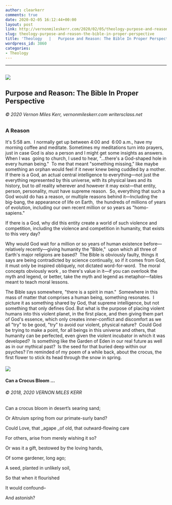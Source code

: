 ```yaml
---
author: clearkerr
comments: true
date: 2020-02-05 16:12:44+00:00
layout: post
link: http://vernonmileskerr.com/2020/02/05/theology-purpose-and-reason-the-bible-in-proper-perspective/
slug: theology-purpose-and-reason-the-bible-in-proper-perspective
title: 'Theology   |   Purpose and Reason: The Bible In Proper Perspective'
wordpress_id: 3860
categories:
- Theology
---
```


* * *





## [![](https://vernonmileskerr.files.wordpress.com/2020/02/screen-shot-2020-02-05-at-8.23.09-am.png?w=300)](https://vernonmileskerr.files.wordpress.com/2020/02/screen-shot-2020-02-05-at-8.23.09-am.png)




## Purpose and Reason: The Bible In Proper Perspective




###### © 2020 Vernon Miles Kerr, vernonmileskerr.com writersclass.net




### A Reason


It's 5:58 am.  I normally get up between 4:00 and  6:00 a.m., have my morning coffee and meditate. Sometimes my meditations turn into prayers, just in case God is also a person and I might get some insights as answers. When I was  going to church, I used to hear, "...there's a God-shaped hole in every human being."  To me that meant "something missing," like maybe something an orphan would feel if it never knew being cuddled by a mother. If there is a God, an actual central intelligence to everything—not just the everything represented by this universe, with its physical laws and its history, but to _all_ reality wherever and however it may exist—that entity, person, personality, must have supreme reason.  So, everything that such a God would do has a reason, or multiple reasons behind it—Including the big-bang, the appearance of life on Earth,  the hundreds of millions of years of evolution, including our own recent million or so years as "homo-sapiens."

If there is a God, why did this entity create a world of such violence and competition, including the violence and competition in humanity, that exists to this very day?

Why would God wait for a million or so years of human existence before—relatively recently—giving humanity the "Bible,"  upon which all three of Earth's major religions are based?  The Bible is obviously faulty, things it says are being contradicted by science continually, so if it comes from God, it must only be inspired obliquely, not dictated word-for-word.  The moral concepts obviously work , so there's value in it—if you can overlook the myth and legend, or better, take the myth and legend as metaphor—fables meant to teach moral lessons.

The Bible says somewhere, "there is a spirit in man."  Somewhere in this mass of matter that comprises a human being, something resonates.  I picture it as something shared by God, that supreme intelligence, but not something that only defines God. But what is the purpose of placing violent humans into this violent planet, in the first place, and then giving them part of God's essence, which only creates inner-conflict and discomfort as we all "try" to be good, "try" to avoid our violent, physical nature?  Could God be trying to make a point, for all beings in this universe and others, that humanity can be perfected, even given the violent incubator in which it was developed?  Is something like the Garden of Eden in our real future as well as in our mythical past?  Is the seed for that buried deep within our psyches? I'm reminded of my poem of a while back, about the crocus, the first flower to stick its head through the snow in spring.


#### [![](https://vernonmileskerr.files.wordpress.com/2020/02/screen-shot-2020-02-05-at-8.10.54-am.png?w=300)](https://vernonmileskerr.files.wordpress.com/2020/02/screen-shot-2020-02-05-at-8.10.54-am.png)




#### Can a Crocus Bloom …




###### © 2018, 2020 VERNON MILES KERR


Can a crocus bloom in desert’s searing sand;

Or Altruism spring from our primate-surly band?

Could Love, that _agape _of old, that outward-flowing care

For others, arise from merely wishing it so?

Or was it a gift, bestowed by the loving hands,

Of some gardener, long ago;

A seed, planted in unlikely soil,

So that when it flourished

It would confound–

And astonish?
